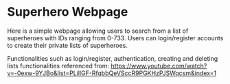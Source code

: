 # Superhero Webpage
Here is a simple webpage allowing users to search from a list of superheroes with IDs ranging from 0-733.
Users can login/register accounts to create their private lists of superheroes.

Functionalities such as login/register, authentication, creating and deleting lists
functionalities referenced from: https://www.youtube.com/watch?v=-0exw-9YJBo&list=PLillGF-RfqbbQeVSccR9PGKHzPJSWqcsm&index=1
